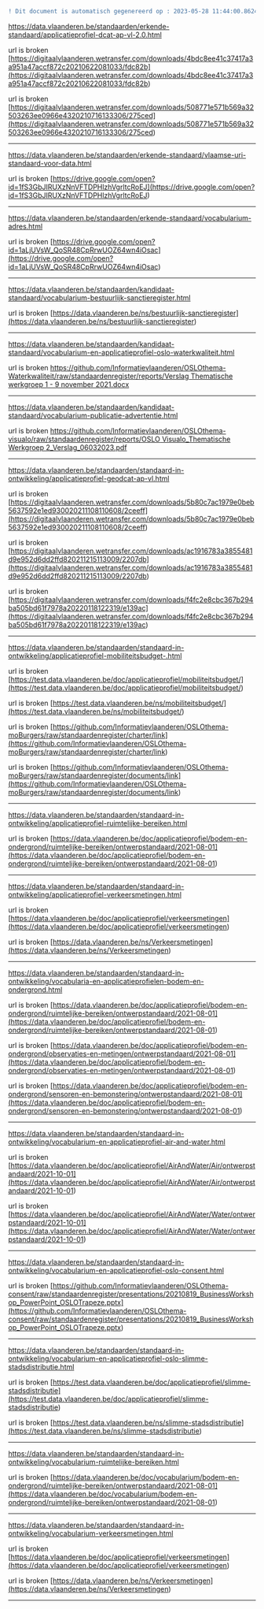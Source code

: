 ```diff
! Dit document is automatisch gegenereerd op : 2023-05-28 11:44:00.862473
```



[https://data.vlaanderen.be/standaarden/erkende-standaard/applicatieprofiel-dcat-ap-vl-2.0.html
](https://data.vlaanderen.be/standaarden/erkende-standaard/applicatieprofiel-dcat-ap-vl-2.0.html
)

url is broken [https://digitaalvlaanderen.wetransfer.com/downloads/4bdc8ee41c37417a3a951a47accf872c20210622081033/fdc82b](<https://digitaalvlaanderen.wetransfer.com/downloads/4bdc8ee41c37417a3a951a47accf872c20210622081033/fdc82b>) 

url is broken [https://digitaalvlaanderen.wetransfer.com/downloads/508771e571b569a32503263ee0966e4320210716133306/275ced](<https://digitaalvlaanderen.wetransfer.com/downloads/508771e571b569a32503263ee0966e4320210716133306/275ced>) 


--------------------------------------------------


[https://data.vlaanderen.be/standaarden/erkende-standaard/vlaamse-uri-standaard-voor-data.html
](https://data.vlaanderen.be/standaarden/erkende-standaard/vlaamse-uri-standaard-voor-data.html
)

url is broken [https://drive.google.com/open?id=1fS3GbJIRUXzNnVFTDPHlzhVgrltcRoEJ](<https://drive.google.com/open?id=1fS3GbJIRUXzNnVFTDPHlzhVgrltcRoEJ>) 


--------------------------------------------------


[https://data.vlaanderen.be/standaarden/erkende-standaard/vocabularium-adres.html
](https://data.vlaanderen.be/standaarden/erkende-standaard/vocabularium-adres.html
)

url is broken [https://drive.google.com/open?id=1aLjUVsW_QoSR48CpRrwUOZ64wn4iOsac](<https://drive.google.com/open?id=1aLjUVsW_QoSR48CpRrwUOZ64wn4iOsac>) 


--------------------------------------------------


[https://data.vlaanderen.be/standaarden/kandidaat-standaard/vocabularium-bestuurlijk-sanctieregister.html
](https://data.vlaanderen.be/standaarden/kandidaat-standaard/vocabularium-bestuurlijk-sanctieregister.html
)

url is broken [https://data.vlaanderen.be/ns/bestuurlijk-sanctieregister](<https://data.vlaanderen.be/ns/bestuurlijk-sanctieregister>) 


--------------------------------------------------


[https://data.vlaanderen.be/standaarden/kandidaat-standaard/vocabularium-en-applicatieprofiel-oslo-waterkwaliteit.html
](https://data.vlaanderen.be/standaarden/kandidaat-standaard/vocabularium-en-applicatieprofiel-oslo-waterkwaliteit.html
)

url is broken [https://github.com/Informatievlaanderen/OSLOthema-Waterkwaliteit/raw/standaardenregister/reports/Verslag Thematische werkgroep 1 - 9 november 2021.docx](<https://github.com/Informatievlaanderen/OSLOthema-Waterkwaliteit/raw/standaardenregister/reports/Verslag Thematische werkgroep 1 - 9 november 2021.docx>) 


--------------------------------------------------


[https://data.vlaanderen.be/standaarden/kandidaat-standaard/vocabularium-publicatie-advertentie.html
](https://data.vlaanderen.be/standaarden/kandidaat-standaard/vocabularium-publicatie-advertentie.html
)

url is broken [https://github.com/Informatievlaanderen/OSLOthema-visualo/raw/standaardenregister/reports/OSLO Visualo_Thematische Werkgroep 2_Verslag_06032023.pdf](<https://github.com/Informatievlaanderen/OSLOthema-visualo/raw/standaardenregister/reports/OSLO Visualo_Thematische Werkgroep 2_Verslag_06032023.pdf>) 


--------------------------------------------------


[https://data.vlaanderen.be/standaarden/standaard-in-ontwikkeling/applicatieprofiel-geodcat-ap-vl.html
](https://data.vlaanderen.be/standaarden/standaard-in-ontwikkeling/applicatieprofiel-geodcat-ap-vl.html
)

url is broken [https://digitaalvlaanderen.wetransfer.com/downloads/5b80c7ac1979e0beb5637592e1ed930020211108110608/2ceeff](<https://digitaalvlaanderen.wetransfer.com/downloads/5b80c7ac1979e0beb5637592e1ed930020211108110608/2ceeff>) 

url is broken [https://digitaalvlaanderen.wetransfer.com/downloads/ac1916783a3855481d9e952d6dd2ffd820211215113009/2207db](<https://digitaalvlaanderen.wetransfer.com/downloads/ac1916783a3855481d9e952d6dd2ffd820211215113009/2207db>) 

url is broken [https://digitaalvlaanderen.wetransfer.com/downloads/f4fc2e8cbc367b294ba505bd61f7978a20220118122319/e139ac](<https://digitaalvlaanderen.wetransfer.com/downloads/f4fc2e8cbc367b294ba505bd61f7978a20220118122319/e139ac>) 


--------------------------------------------------


[https://data.vlaanderen.be/standaarden/standaard-in-ontwikkeling/applicatieprofiel-mobiliteitsbudget-.html
](https://data.vlaanderen.be/standaarden/standaard-in-ontwikkeling/applicatieprofiel-mobiliteitsbudget-.html
)

url is broken [https://test.data.vlaanderen.be/doc/applicatieprofiel/mobiliteitsbudget/](<https://test.data.vlaanderen.be/doc/applicatieprofiel/mobiliteitsbudget/>) 

url is broken [https://test.data.vlaanderen.be/ns/mobiliteitsbudget/](<https://test.data.vlaanderen.be/ns/mobiliteitsbudget/>) 

url is broken [https://github.com/Informatievlaanderen/OSLOthema-moBurgers/raw/standaardenregister/charter/link](<https://github.com/Informatievlaanderen/OSLOthema-moBurgers/raw/standaardenregister/charter/link>) 

url is broken [https://github.com/Informatievlaanderen/OSLOthema-moBurgers/raw/standaardenregister/documents/link](<https://github.com/Informatievlaanderen/OSLOthema-moBurgers/raw/standaardenregister/documents/link>) 


--------------------------------------------------


[https://data.vlaanderen.be/standaarden/standaard-in-ontwikkeling/applicatieprofiel-ruimtelijke-bereiken.html
](https://data.vlaanderen.be/standaarden/standaard-in-ontwikkeling/applicatieprofiel-ruimtelijke-bereiken.html
)

url is broken [https://data.vlaanderen.be/doc/applicatieprofiel/bodem-en-ondergrond/ruimtelijke-bereiken/ontwerpstandaard/2021-08-01](<https://data.vlaanderen.be/doc/applicatieprofiel/bodem-en-ondergrond/ruimtelijke-bereiken/ontwerpstandaard/2021-08-01>) 


--------------------------------------------------


[https://data.vlaanderen.be/standaarden/standaard-in-ontwikkeling/applicatieprofiel-verkeersmetingen.html
](https://data.vlaanderen.be/standaarden/standaard-in-ontwikkeling/applicatieprofiel-verkeersmetingen.html
)

url is broken [https://data.vlaanderen.be/doc/applicatieprofiel/verkeersmetingen](<https://data.vlaanderen.be/doc/applicatieprofiel/verkeersmetingen>) 

url is broken [https://data.vlaanderen.be/ns/Verkeersmetingen](<https://data.vlaanderen.be/ns/Verkeersmetingen>) 


--------------------------------------------------


[https://data.vlaanderen.be/standaarden/standaard-in-ontwikkeling/vocabularia-en-applicatieprofielen-bodem-en-ondergrond.html
](https://data.vlaanderen.be/standaarden/standaard-in-ontwikkeling/vocabularia-en-applicatieprofielen-bodem-en-ondergrond.html
)

url is broken [https://data.vlaanderen.be/doc/applicatieprofiel/bodem-en-ondergrond/ruimtelijke-bereiken/ontwerpstandaard/2021-08-01](<https://data.vlaanderen.be/doc/applicatieprofiel/bodem-en-ondergrond/ruimtelijke-bereiken/ontwerpstandaard/2021-08-01>) 

url is broken [https://data.vlaanderen.be/doc/applicatieprofiel/bodem-en-ondergrond/observaties-en-metingen/ontwerpstandaard/2021-08-01](<https://data.vlaanderen.be/doc/applicatieprofiel/bodem-en-ondergrond/observaties-en-metingen/ontwerpstandaard/2021-08-01>) 

url is broken [https://data.vlaanderen.be/doc/applicatieprofiel/bodem-en-ondergrond/sensoren-en-bemonstering/ontwerpstandaard/2021-08-01](<https://data.vlaanderen.be/doc/applicatieprofiel/bodem-en-ondergrond/sensoren-en-bemonstering/ontwerpstandaard/2021-08-01>) 


--------------------------------------------------


[https://data.vlaanderen.be/standaarden/standaard-in-ontwikkeling/vocabularium-en-applicatieprofiel-air-and-water.html
](https://data.vlaanderen.be/standaarden/standaard-in-ontwikkeling/vocabularium-en-applicatieprofiel-air-and-water.html
)

url is broken [https://data.vlaanderen.be/doc/applicatieprofiel/AirAndWater/Air/ontwerpstandaard/2021-10-01](<https://data.vlaanderen.be/doc/applicatieprofiel/AirAndWater/Air/ontwerpstandaard/2021-10-01>) 

url is broken [https://data.vlaanderen.be/doc/applicatieprofiel/AirAndWater/Water/ontwerpstandaard/2021-10-01](<https://data.vlaanderen.be/doc/applicatieprofiel/AirAndWater/Water/ontwerpstandaard/2021-10-01>) 


--------------------------------------------------


[https://data.vlaanderen.be/standaarden/standaard-in-ontwikkeling/vocabularium-en-applicatieprofiel-oslo-consent.html
](https://data.vlaanderen.be/standaarden/standaard-in-ontwikkeling/vocabularium-en-applicatieprofiel-oslo-consent.html
)

url is broken [https://github.com/Informatievlaanderen/OSLOthema-consent/raw/standaardenregister/presentations/20210819_BusinessWorkshop_PowerPoint_OSLOTrapeze.pptx](<https://github.com/Informatievlaanderen/OSLOthema-consent/raw/standaardenregister/presentations/20210819_BusinessWorkshop_PowerPoint_OSLOTrapeze.pptx>) 


--------------------------------------------------


[https://data.vlaanderen.be/standaarden/standaard-in-ontwikkeling/vocabularium-en-applicatieprofiel-oslo-slimme-stadsdistributie.html
](https://data.vlaanderen.be/standaarden/standaard-in-ontwikkeling/vocabularium-en-applicatieprofiel-oslo-slimme-stadsdistributie.html
)

url is broken [https://test.data.vlaanderen.be/doc/applicatieprofiel/slimme-stadsdistributie](<https://test.data.vlaanderen.be/doc/applicatieprofiel/slimme-stadsdistributie>) 

url is broken [https://test.data.vlaanderen.be/ns/slimme-stadsdistributie](<https://test.data.vlaanderen.be/ns/slimme-stadsdistributie>) 


--------------------------------------------------


[https://data.vlaanderen.be/standaarden/standaard-in-ontwikkeling/vocabularium-ruimtelijke-bereiken.html
](https://data.vlaanderen.be/standaarden/standaard-in-ontwikkeling/vocabularium-ruimtelijke-bereiken.html
)

url is broken [https://data.vlaanderen.be/doc/vocabularium/bodem-en-ondergrond/ruimtelijke-bereiken/ontwerpstandaard/2021-08-01](<https://data.vlaanderen.be/doc/vocabularium/bodem-en-ondergrond/ruimtelijke-bereiken/ontwerpstandaard/2021-08-01>) 


--------------------------------------------------


[https://data.vlaanderen.be/standaarden/standaard-in-ontwikkeling/vocabularium-verkeersmetingen.html
](https://data.vlaanderen.be/standaarden/standaard-in-ontwikkeling/vocabularium-verkeersmetingen.html
)

url is broken [https://data.vlaanderen.be/doc/applicatieprofiel/verkeersmetingen](<https://data.vlaanderen.be/doc/applicatieprofiel/verkeersmetingen>) 

url is broken [https://data.vlaanderen.be/ns/Verkeersmetingen](<https://data.vlaanderen.be/ns/Verkeersmetingen>) 


--------------------------------------------------